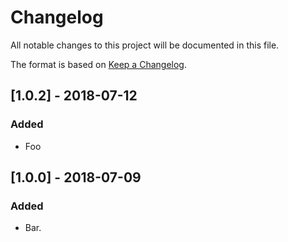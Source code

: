 # Changelog
All notable changes to this project will be documented in this file.

The format is based on [Keep a Changelog](http://keepachangelog.com/).

## [1.0.2] - 2018-07-12
### Added
 - Foo

## [1.0.0] - 2018-07-09
### Added
- Bar.
